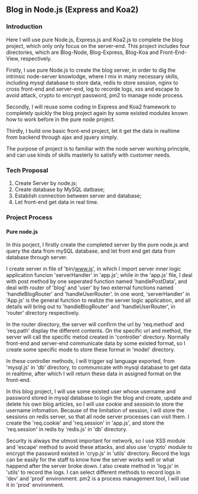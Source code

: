 
## Blog in Node.js (Express and Koa2)

### Introduction

Here I will use pure Node.js, Express.js and Koa2.js to complete the blog project, which only only focus on the server-end. This project includes four directories, which are Blog-Node, Blog-Express, Blog-Koa and Front-End-View, respectively. 

Firstly, I use pure Node.js to create the blog server, in order to dig the intrinsic node-server knowlodge, where I mix in many necessary skills, including mysql database to store data, redis to store session, nginx to cross front-end and server-end, log to recorde logs, xss and escape to avoid attack, crypto to encrypt password, pm2 to manage node process.

Secondly, I will reuse some coding in Express and Koa2 framework to completely quickly the blog project again by some existed modules known how to work before in the pure node project.

Thirdly, I build one basic front-end project, let it get the data in realtime from backend through ajax and jquery simply.

The purpose of project is to familiar with the node server working principle, and can use kinds of skills masterly to satisfy with customer needs.


### Tech Proposal

1. Create Server by node.js;
2. Create database by MySQL datbase;
3. Establish connection between server and database;
4. Let front-end get data in real time.


### Project Process

#### Pure node.js

In this porject, I firstly create the completed server by the pure node.js and query the data from mySQL database, and let front end get data from database through server. 

I create server in file of 'bin/www.js', in which I import server inner logic application funcion 'serverHandler' in 'app.js'; while in the 'app.js' file, I deal with post method by one seperated function named 'handlePostData', and deal with router of 'blog' and 'user' by two external functions named 'handleBlogRouter' and 'handleUserRouter'. In one word, 'serverHandler' in 'App.js' is the general function to realize the server logic application, and all details will bring out to 'handleBlogRouter' and 'handleUserRouter', in 'router' directory respectively.

In the router directory, the server will confirm the url by 'req.method' and 'req.path' display the different contents. On the specific url and method, the server will call the specific metod created in 'controller' directory. Normally front-end and server-end communicate data by some existed format, so I create some specific mode to store these format in 'model' directory.

In these controller methods, I will trigger sql language exported, from 'mysql.js' in 'db' directory, to communicate with mysql database to get data in realtime, after which I will return these data in assigned format on the front-end.

In this blog project, I will use some existed user whose username and password stored in mysql database to login the blog and create, update and delete his own blog articles, so I will use cookie and sessioin to store the username infomation. Because of the limitation of session, I will store the sessions on redis server, so that all node server processes can visit them. I create the 'req.cookie' and 'req.session' in 'app.js', and store the 'req.session' in redis by 'redis.js' in 'db' directory.

Security is always the utmost important for network, so I use XSS module and 'escape' method to avoid these attacks, and also use 'crypto' module to encrypt the password existed in 'cryp.js' in 'utils' directory. Record the logs can be easily for the staff to know how the server works well or what happend after the server broke down. I also create method in 'log.js' in 'utils' to record the logs. I can select different methods to record logs in 'dev' and 'prod' environment. pm2 is a process management tool, I will use it in 'prod' environment.

